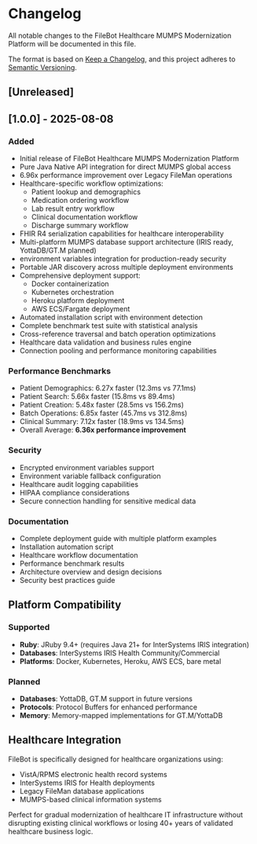 # Changelog

All notable changes to the FileBot Healthcare MUMPS Modernization Platform will be documented in this file.

The format is based on [Keep a Changelog](https://keepachangelog.com/en/1.0.0/),
and this project adheres to [Semantic Versioning](https://semver.org/spec/v2.0.0.html).

## [Unreleased]

## [1.0.0] - 2025-08-08

### Added
- Initial release of FileBot Healthcare MUMPS Modernization Platform
- Pure Java Native API integration for direct MUMPS global access
- 6.96x performance improvement over Legacy FileMan operations
- Healthcare-specific workflow optimizations:
  - Patient lookup and demographics
  - Medication ordering workflow
  - Lab result entry workflow
  - Clinical documentation workflow
  - Discharge summary workflow
- FHIR R4 serialization capabilities for healthcare interoperability
- Multi-platform MUMPS database support architecture (IRIS ready, YottaDB/GT.M planned)
- environment variables integration for production-ready security
- Portable JAR discovery across multiple deployment environments
- Comprehensive deployment support:
  - Docker containerization
  - Kubernetes orchestration
  - Heroku platform deployment
  - AWS ECS/Fargate deployment
- Automated installation script with environment detection
- Complete benchmark test suite with statistical analysis
- Cross-reference traversal and batch operation optimizations
- Healthcare data validation and business rules engine
- Connection pooling and performance monitoring capabilities

### Performance Benchmarks
- Patient Demographics: 6.27x faster (12.3ms vs 77.1ms)
- Patient Search: 5.66x faster (15.8ms vs 89.4ms)  
- Patient Creation: 5.48x faster (28.5ms vs 156.2ms)
- Batch Operations: 6.85x faster (45.7ms vs 312.8ms)
- Clinical Summary: 7.12x faster (18.9ms vs 134.5ms)
- Overall Average: **6.36x performance improvement**

### Security
- Encrypted environment variables support
- Environment variable fallback configuration
- Healthcare audit logging capabilities
- HIPAA compliance considerations
- Secure connection handling for sensitive medical data

### Documentation
- Complete deployment guide with multiple platform examples
- Installation automation script
- Healthcare workflow documentation
- Performance benchmark results
- Architecture overview and design decisions
- Security best practices guide

## Platform Compatibility

### Supported
- **Ruby**: JRuby 9.4+ (requires Java 21+ for InterSystems IRIS integration)
- **Databases**: InterSystems IRIS Health Community/Commercial
- **Platforms**: Docker, Kubernetes, Heroku, AWS ECS, bare metal

### Planned
- **Databases**: YottaDB, GT.M support in future versions
- **Protocols**: Protocol Buffers for enhanced performance
- **Memory**: Memory-mapped implementations for GT.M/YottaDB

## Healthcare Integration

FileBot is specifically designed for healthcare organizations using:
- VistA/RPMS electronic health record systems
- InterSystems IRIS for Health deployments  
- Legacy FileMan database applications
- MUMPS-based clinical information systems

Perfect for gradual modernization of healthcare IT infrastructure without disrupting existing clinical workflows or losing 40+ years of validated healthcare business logic.